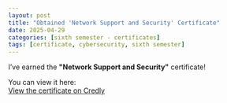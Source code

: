 ```yaml
---
layout: post
title: "Obtained 'Network Support and Security' Certificate"
date: 2025-04-29
categories: [sixth semester - certificates]
tags: [certificate, cybersecurity, sixth semester]
---
```


I’ve earned the **"Network Support and Security"** certificate!

You can view it here:  
[View the certificate on Credly](https://www.credly.com/badges/ca23b3da-3bef-4d05-86ed-eed3af0f5731)

